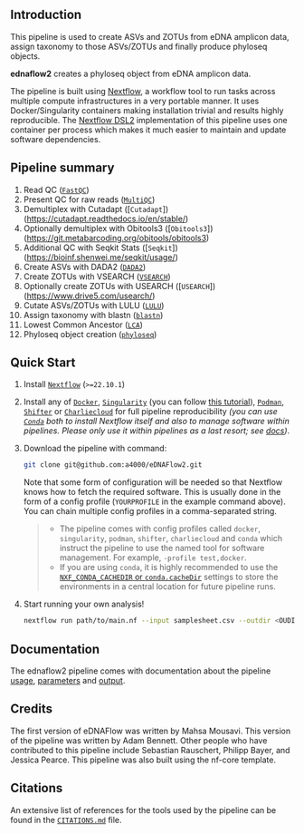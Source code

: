 ## Introduction

This pipeline is used to create ASVs and ZOTUs from eDNA amplicon data, assign taxonomy to those ASVs/ZOTUs and finally produce phyloseq objects.

**ednaflow2** creates a phyloseq object from eDNA amplicon data.

The pipeline is built using [Nextflow](https://www.nextflow.io), a workflow tool to run tasks across multiple compute infrastructures in a very portable manner. It uses Docker/Singularity containers making installation trivial and results highly reproducible. The [Nextflow DSL2](https://www.nextflow.io/docs/latest/dsl2.html) implementation of this pipeline uses one container per process which makes it much easier to maintain and update software dependencies.

## Pipeline summary

1. Read QC ([`FastQC`](https://www.bioinformatics.babraham.ac.uk/projects/fastqc/))
2. Present QC for raw reads ([`MultiQC`](http://multiqc.info/))
3. Demultiplex with Cutadapt ([`Cutadapt`])(https://cutadapt.readthedocs.io/en/stable/)
4. Optionally demultiplex with Obitools3 ([`Obitools3`])(https://git.metabarcoding.org/obitools/obitools3)
5. Additional QC with Seqkit Stats ([`Seqkit`])(https://bioinf.shenwei.me/seqkit/usage/)
6. Create ASVs with DADA2 ([`DADA2`](https://www.bioconductor.org/packages/release/bioc/html/dada2.html))
7. Create ZOTUs with VSEARCH ([`VSEARCH`](https://manpages.ubuntu.com/manpages/bionic/man1/vsearch.1.html))
8. Optionally create ZOTUs with USEARCH ([`USEARCH`])(https://www.drive5.com/usearch/) 
9. Cutate ASVs/ZOTUs with LULU ([`LULU`](https://github.com/tobiasgf/lulu))
10. Assign taxonomy with blastn ([`blastn`](https://www.ncbi.nlm.nih.gov/books/NBK279691/))
11. Lowest Common Ancestor ([`LCA`](https://github.com/mahsa-mousavi/eDNAFlow/tree/master/LCA_taxonomyAssignment_scripts))
12. Phyloseq object creation ([`phyloseq`](https://www.bioconductor.org/packages/release/bioc/html/phyloseq.html))

## Quick Start

1. Install [`Nextflow`](https://www.nextflow.io/docs/latest/getstarted.html#installation) (`>=22.10.1`)

2. Install any of [`Docker`](https://docs.docker.com/engine/installation/), [`Singularity`](https://www.sylabs.io/guides/3.0/user-guide/) (you can follow [this tutorial](https://singularity-tutorial.github.io/01-installation/)), [`Podman`](https://podman.io/), [`Shifter`](https://nersc.gitlab.io/development/shifter/how-to-use/) or [`Charliecloud`](https://hpc.github.io/charliecloud/) for full pipeline reproducibility _(you can use [`Conda`](https://conda.io/miniconda.html) both to install Nextflow itself and also to manage software within pipelines. Please only use it within pipelines as a last resort; see [docs](https://nf-co.re/usage/configuration#basic-configuration-profiles))_.

3. Download the pipeline with command:

   ```bash
   git clone git@github.com:a4000/eDNAFlow2.git
   ```

   Note that some form of configuration will be needed so that Nextflow knows how to fetch the required software. This is usually done in the form of a config profile (`YOURPROFILE` in the example command above). You can chain multiple config profiles in a comma-separated string.

   > - The pipeline comes with config profiles called `docker`, `singularity`, `podman`, `shifter`, `charliecloud` and `conda` which instruct the pipeline to use the named tool for software management. For example, `-profile test,docker`.
   > - If you are using `conda`, it is highly recommended to use the [`NXF_CONDA_CACHEDIR` or `conda.cacheDir`](https://www.nextflow.io/docs/latest/conda.html) settings to store the environments in a central location for future pipeline runs.

4. Start running your own analysis!

   ```bash
   nextflow run path/to/main.nf --input samplesheet.csv --outdir <OUDIR> --bind_dir <BINDDIR> --dbfiles "<BLASTDBFILES>" -profile <docker/singularity/podman/shifter/charliecloud/conda/institute> 
   ```

## Documentation

The ednaflow2 pipeline comes with documentation about the pipeline [usage](https://github.com/a4000/eDNAFlow2/blob/master/docs/usage.md), [parameters](https://github.com/a4000/eDNAFlow2/blob/master/docs/parameters.md) and [output](https://github.com/a4000/eDNAFlow2/blob/master/docs/usage.md).

## Credits

The first version of eDNAFlow was written by Mahsa Mousavi. This version of the pipeline was written by Adam Bennett. Other people who have contributed to this pipeline include Sebastian Rauschert, Philipp Bayer, and Jessica Pearce. This pipeline was also built using the nf-core template.

## Citations

<!-- TODO nf-core: Add citation for pipeline after first release. Uncomment lines below and update Zenodo doi and badge at the top of this file. -->
<!-- If you use  nf-core/ednaflow for your analysis, please cite it using the following doi: [10.5281/zenodo.XXXXXX](https://doi.org/10.5281/zenodo.XXXXXX) -->

<!-- TODO nf-core: Add bibliography of tools and data used in your pipeline -->

An extensive list of references for the tools used by the pipeline can be found in the [`CITATIONS.md`](CITATIONS.md) file.

